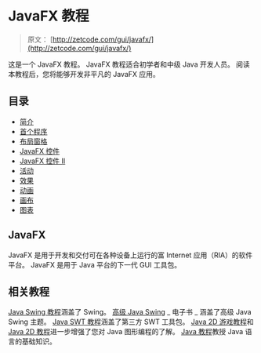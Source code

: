 # JavaFX 教程

> 原文： [http://zetcode.com/gui/javafx/](http://zetcode.com/gui/javafx/)

这是一个 JavaFX 教程。 JavaFX 教程适合初学者和中级 Java 开发人员。 阅读本教程后，您将能够开发非平凡的 JavaFX 应用。

## 目录

*   [简介](intro/)
*   [首个程序](firstprograms/)
*   [布局窗格](layoutpanes/)
*   [JavaFX 控件](controls/)
*   [JavaFX 控件 II](controlsII/)
*   [活动](events/)
*   [效果](effects/)
*   [动画](animation/)
*   [画布](canvas/)
*   [图表](charts/)

## JavaFX

JavaFX 是用于开发和交付可在各种设备上运行的富 Internet 应用（RIA）的软件平台。 JavaFX 是用于 Java 平台的下一代 GUI 工具包。

## 相关教程

[Java Swing 教程](/tutorials/javaswingtutorial/)涵盖了 Swing。 [高级 Java Swing](/ebooks/advancedjavaswing/) _ 电子书 _ 涵盖了高级 Java Swing 主题。 [Java SWT 教程](/gui/javaswt/)涵盖了第三方 SWT 工具包。 [Java 2D 游戏教程](/tutorials/javagamestutorial/)和 [Java 2D 教程](/gfx/java2d/)进一步增强了您对 Java 图形编程的了解。 [Java 教程](/lang/java/)教授 Java 语言的基础知识。